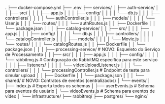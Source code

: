 .
├── docker-compose.yml
├── .env
├── services/
│   ├── auth-service/
│   │   ├── src/
│   │   │   ├── app.js
│   │   │   ├── config/
│   │   │   │   └── db.js
│   │   │   ├── controllers/
│   │   │   │   └── authController.js
│   │   │   ├── models/
│   │   │   │   └── User.js
│   │   │   └── routes/
│   │   │       └── authRoutes.js
│   │   ├── Dockerfile
│   │   └── package.json
│   │
│   ├── catalog-service/
│   │   ├── src/
│   │   │   ├── app.js
│   │   │   ├── config/
│   │   │   │   └── db.js
│   │   │   ├── controllers/
│   │   │   │   └── catalogController.js
│   │   │   ├── models/
│   │   │   │   └── Movie.js
│   │   │   └── routes/
│   │   │       └── catalogRoutes.js
│   │   ├── Dockerfile
│   │   └── package.json
│   │
│   ├── processing-service/  # NOVO: Esqueleto do Serviço de Processamento
│   │   ├── src/
│   │   │   ├── app.js
│   │   │   ├── config/
│   │   │   │   └── rabbitmq.js # Configuração do RabbitMQ específica para este serviço
│   │   │   ├── listeners/
│   │   │   │   └── videoUploadListener.js
│   │   │   └── controllers/
│   │   │       └── processingController.js # Endpoint de teste para simular upload
│   │   ├── Dockerfile
│   │   └── package.json
│   │
│   └── shared/                # NOVO: Contratos de eventos (centralizados)
│       └── events/
│           ├── index.js       # Exporta todos os schemas
│           ├── userEvents.js  # Schema para eventos de usuário
│           └── videoEvents.js # Schema para eventos de vídeo
│
└── infrastructure/
    ├── rabbitmq/
    ├── postgres/
    └── nginx/